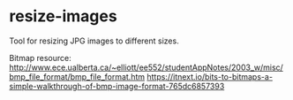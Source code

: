 # resize-images
Tool for resizing JPG images to different sizes.


Bitmap resource:
http://www.ece.ualberta.ca/~elliott/ee552/studentAppNotes/2003_w/misc/bmp_file_format/bmp_file_format.htm
https://itnext.io/bits-to-bitmaps-a-simple-walkthrough-of-bmp-image-format-765dc6857393

